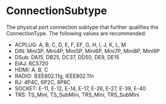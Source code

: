 ConnectionSubtype
=================

The physical port connection subtype that further qualifies the ConnectionType. The following values are recommended:

* ACPLUG: A, B, C, D, E, F, EF, G, H, I, J, K, L, M
* DIN: Mini3P, Mini4P, Mini5P, Mini6P, Mini7P, Mini8P, Mini9P
* DSub: DA15, DB25, DC37, DD50, DE9, DE15
* EIAJ: RC5720
* HDMI: A, B, C
* RADIO: IEEE802.11g, IEEE802.11n
* RJ: 4P4C, 6P2C, 8P8C
* SOCKET: E-11, E-12, E-14, E-17, E-26, E-27, E-39, E-40
* TRS: TS_Mini, TS_SubMini, TRS_Mini, TRS_SubMini
